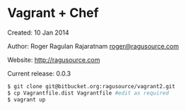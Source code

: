 # Vagrant + Chef

Created: 10 Jan 2014

Author:  Roger Ragulan Rajaratnam <roger@ragusource.com>

Website: http://ragusource.com

Current release: 0.0.3

```bash
$ git clone git@bitbucket.org:ragusource/vagrant2.git
$ cp Vagrantfile.dist Vagrantfile #edit as required
$ vagrant up
```
